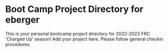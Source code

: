 # Boot Camp Project Directory for eberger
This is your personal bootcamp project directory for 2022-2023 FRC 'Charged Up' season!  Add your project here.  Please follow general checkin procedures.
